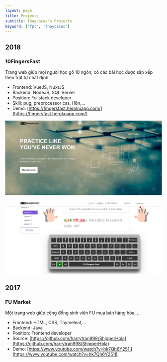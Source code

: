 ```yaml
---
layout: page
title: Projects
subtitle: Thaycacac's Projects
keyword: ['fpt', 'thaycacac']
---
```


## 2018

### 10FingersFast

Trang web giúp mọi người học gõ 10 ngón, có các bài học được sắp xếp theo trật tự nhất định

- Frontend: VueJS, NuxtJS
- Backend: NodeJS, SQL Server
- Position: Fullstack developer
- Skill: pug, preprocessor css, i18n,...
- Demo: [https://fingersfast.herokuapp.com/](https://fingersfast.herokuapp.com/)

![10 Fingers Fast](/assets/img/projects/0.JPG)

![10 Fingers Fast](/assets/img/projects/1.JPG)

## 2017

### FU Market

Một trang web giúp cộng đồng sinh viên FU mua bán hàng hóa, ...

- Frontend: HTML, CSS, Thymeleaf,...
- Backend: Java
- Position: Frontend developer
- Source: [https://github.com/harrytran998/ShipperHola](https://github.com/harrytran998/ShipperHola)
- Demo: [https://www.youtube.com/watch?v=hk7Qh6Y251I](https://www.youtube.com/watch?v=hk7Qh6Y251I)
